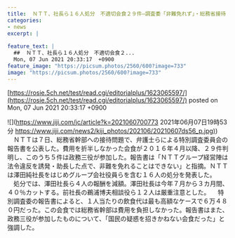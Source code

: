 ```yaml
---
title:  ＮＴＴ、社長ら１６人処分　不適切会食２９件—調査委「非難免れず」・総務省接待  
categories:
- news
excerpt: |
  
feature_text: |
  ##  ＮＴＴ、社長ら１６人処分　不適切会食２...
  Mon, 07 Jun 2021 20:33:17  +0900
feature_image: "https://picsum.photos/2560/600?image=733"
image: "https://picsum.photos/2560/600?image=733"
---
```


[https://rosie.5ch.net/test/read.cgi/editorialplus/1623065597/](https://rosie.5ch.net/test/read.cgi/editorialplus/1623065597/)
posted on Mon, 07 Jun 2021 20:33:17  +0900

<!--more-->

![](https://www.jiji.com/jc/article?k=2021060700773 2021年06月07日19時53分 [https://www.jiji.com/news2/kiji_photos/202106/20210607ds56_p.jpg)](https://www.jiji.com/news2/kiji_photos/202106/20210607ds56_p.jpg)) 　ＮＴＴは７日、総務省幹部への接待問題で、弁護士らによる特別調査委員会の報告書を公表した。費用を折半しなかった会食が２０１６年４月以降、２９件判明し、このうち５件は政務三役が参加した。報告書は「ＮＴＴグループ経営陣は法令違反を誘発・助長した点で、非難を免れることはできない」と指摘。ＮＴＴは澤田純社長をはじめグループ会社役員らを含む１６人の処分を発表した。 　処分では、澤田社長ら４人の報酬を減額。澤田社長は今年７月から３カ月間、４０％カットする。前社長の鵜浦博夫相談役ら１２人は厳重注意とした。 　特別調査委の報告書によると、１人当たりの飲食代は最も高額なケースで６万４８０円だった。この会食では総務省幹部は費用を負担しなかった。報告書はまた、政務三役が参加したものについて、「国民の疑惑を招きかねない会食だった」と強調した。

